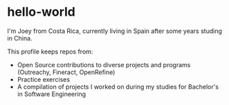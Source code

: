 # hello-world

I'm Joey from Costa Rica, currently living in Spain after some years studing in China.

This profile keeps repos from:
- Open Source contributions to diverse projects and programs (Outreachy, Fineract, OpenRefine)
- Practice exercises
- A compilation of projects I worked on during my studies for Bachelor's in Software Engineering
